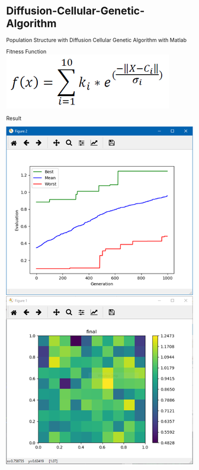 # Diffusion-Cellular-Genetic-Algorithm
Population Structure with Diffusion Cellular Genetic Algorithm with Matlab

Fitness Function
![Screenshot](screenshot3.png)

Result

![Screenshot](screenshot2.png)
![Screenshot](screenshot1.png)

